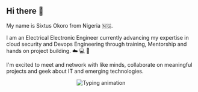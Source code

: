 ## Hi there 👋
My name is Sixtus Okoro from Nigeria 🇳🇬. 

I am an Electrical Electronic Engineer currently advancing my expertise in cloud security and Devops Engineering through training, Mentorship and hands on project building. ☁️ 💻 🛜 

I'm excited to meet and network with like minds, collaborate on meaningful projects and geek about IT and emerging technologies.

 <p align="center">
<img src="https://readme-typing-svg.demolab.com?font=Fira+Code&weight=700&size=24&duration=3000&pause=1000&color=03055B&center=true&vCenter=true&width=500&lines=Cloud+DevOps+Engineer;Cybersecurity+Engineer;Technical+Support+Specialist" alt="Typing animation" />
</p>
